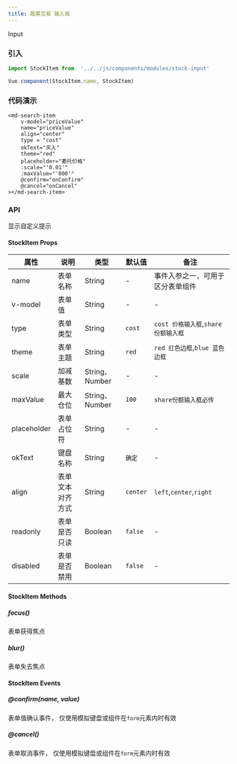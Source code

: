 ```yaml
---
title: 股票交易 输入框
---
```


Input

### 引入

```javascript
import StockItem from  '../../js/components/modules/stock-input'

Vue.component(StockItem.name, StockItem)
```
### 代码演示
<!-- DEMO -->
```
<md-search-item
    v-model="priceValue"
    name="priceValue"
    align="center"
    type = "cost"
    okText="买入"
    theme="red"
    placeholder="委托价格"
    :scale="'0.01'"
    :maxValue="'800'"
    @confirm="onConfirm"
    @cancel="onCancel"
></md-search-item>
```

### API
显示自定义提示

#### StockItem Props
|属性 | 说明 | 类型 | 默认值 | 备注|
|----|-----|------|------|------|
|name|表单名称|String|-|事件入参之一，可用于区分表单组件|
|v-model|表单值|String|-|-|
|type|表单类型|String|`cost`|`cost 价格输入框`,`share 份额输入框`|
|theme|表单主题|String|`red`|`red 红色边框`,`blue 蓝色边框`|
|scale|加减基数|String、Number|-|-|
|maxValue|最大仓位|String、Number|`100`|`share份额输入框必传`|
|placeholder|表单占位符|String|-|-|
|okText|键盘名称|String|`确定`|-|
|align|表单文本对齐方式|String|`center`|`left`,`center`,`right`|
|readonly|表单是否只读|Boolean|`false`|-|
|disabled|表单是否禁用|Boolean|`false`|-|

#### StockItem Methods

##### focus()
表单获得焦点

##### blur()
表单失去焦点

#### StockItem Events

##### @confirm(name, value)
表单值确认事件， 仅使用模拟键盘或组件在`form`元素内时有效

##### @cancel()
表单取消事件， 仅使用模拟键盘或组件在`form`元素内时有效